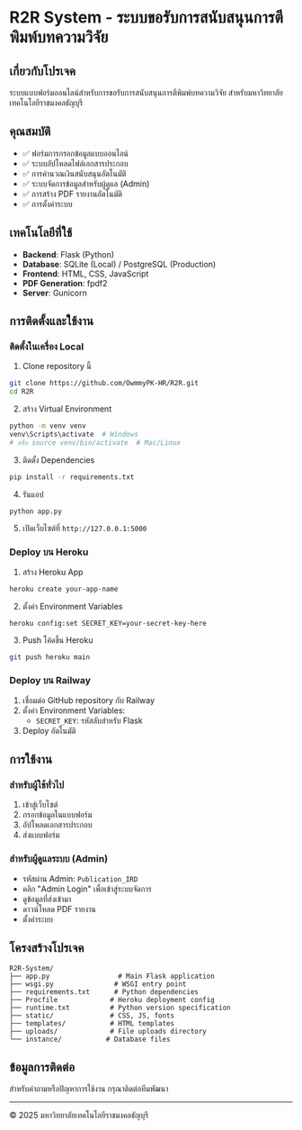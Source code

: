 # R2R System - ระบบขอรับการสนับสนุนการตีพิมพ์บทความวิจัย

## เกี่ยวกับโปรเจค
ระบบแบบฟอร์มออนไลน์สำหรับการขอรับการสนับสนุนการตีพิมพ์บทความวิจัย สำหรับมหาวิทยาลัยเทคโนโลยีราชมงคลธัญบุรี

## คุณสมบัติ
- ✅ ฟอร์มการกรอกข้อมูลแบบออนไลน์
- ✅ ระบบอัปโหลดไฟล์เอกสารประกอบ
- ✅ การคำนวณเงินสนับสนุนอัตโนมัติ
- ✅ ระบบจัดการข้อมูลสำหรับผู้ดูแล (Admin)
- ✅ การสร้าง PDF รายงานอัตโนมัติ
- ✅ การตั้งค่าระบบ

## เทคโนโลยีที่ใช้
- **Backend**: Flask (Python)
- **Database**: SQLite (Local) / PostgreSQL (Production)
- **Frontend**: HTML, CSS, JavaScript
- **PDF Generation**: fpdf2
- **Server**: Gunicorn

## การติดตั้งและใช้งาน

### ติดตั้งในเครื่อง Local
1. Clone repository นี้
```bash
git clone https://github.com/OwmmyPK-HR/R2R.git
cd R2R
```

2. สร้าง Virtual Environment
```bash
python -m venv venv
venv\Scripts\activate  # Windows
# หรือ source venv/bin/activate  # Mac/Linux
```

3. ติดตั้ง Dependencies
```bash
pip install -r requirements.txt
```

4. รันแอป
```bash
python app.py
```

5. เปิดเว็บไซต์ที่ `http://127.0.0.1:5000`

### Deploy บน Heroku
1. สร้าง Heroku App
```bash
heroku create your-app-name
```

2. ตั้งค่า Environment Variables
```bash
heroku config:set SECRET_KEY=your-secret-key-here
```

3. Push โค้ดขึ้น Heroku
```bash
git push heroku main
```

### Deploy บน Railway
1. เชื่อมต่อ GitHub repository กับ Railway
2. ตั้งค่า Environment Variables:
   - `SECRET_KEY`: รหัสลับสำหรับ Flask
3. Deploy อัตโนมัติ

## การใช้งาน

### สำหรับผู้ใช้ทั่วไป
1. เข้าสู่เว็บไซต์
2. กรอกข้อมูลในแบบฟอร์ม
3. อัปโหลดเอกสารประกอบ
4. ส่งแบบฟอร์ม

### สำหรับผู้ดูแลระบบ (Admin)
- รหัสผ่าน Admin: `Publication_IRD`
- คลิก "Admin Login" เพื่อเข้าสู่ระบบจัดการ
- ดูข้อมูลที่ส่งเข้ามา
- ดาวน์โหลด PDF รายงาน
- ตั้งค่าระบบ

## โครงสร้างโปรเจค
```
R2R-System/
├── app.py                 # Main Flask application
├── wsgi.py               # WSGI entry point
├── requirements.txt      # Python dependencies
├── Procfile             # Heroku deployment config
├── runtime.txt          # Python version specification
├── static/              # CSS, JS, fonts
├── templates/           # HTML templates
├── uploads/             # File uploads directory
└── instance/           # Database files
```

## ข้อมูลการติดต่อ
สำหรับคำถามหรือปัญหาการใช้งาน กรุณาติดต่อทีมพัฒนา

---
© 2025 มหาวิทยาลัยเทคโนโลยีราชมงคลธัญบุรี
